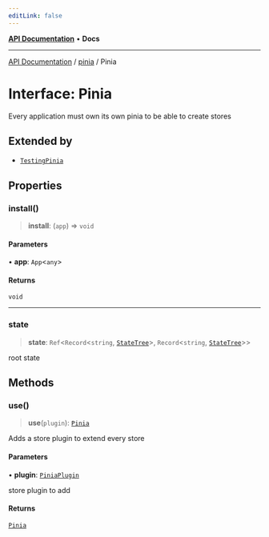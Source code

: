 ```yaml
---
editLink: false
---
```


[**API Documentation**](../../index.md) • **Docs**

***

[API Documentation](../../index.md) / [pinia](../index.md) / Pinia

# Interface: Pinia

Every application must own its own pinia to be able to create stores

## Extended by

- [`TestingPinia`](../../@pinia/testing/interfaces/TestingPinia.md)

## Properties

### install()

> **install**: (`app`) => `void`

#### Parameters

• **app**: `App`\<`any`\>

#### Returns

`void`

***

### state

> **state**: `Ref`\<`Record`\<`string`, [`StateTree`](../type-aliases/StateTree.md)\>, `Record`\<`string`, [`StateTree`](../type-aliases/StateTree.md)\>\>

root state

## Methods

### use()

> **use**(`plugin`): [`Pinia`](Pinia.md)

Adds a store plugin to extend every store

#### Parameters

• **plugin**: [`PiniaPlugin`](PiniaPlugin.md)

store plugin to add

#### Returns

[`Pinia`](Pinia.md)
